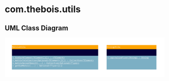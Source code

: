 # com.thebois.utils

## UML Class Diagram

![com.thebois.utils](../../../../../../documents/diagrams/com.thebois.utils.jpg "com.thebois.utils")
